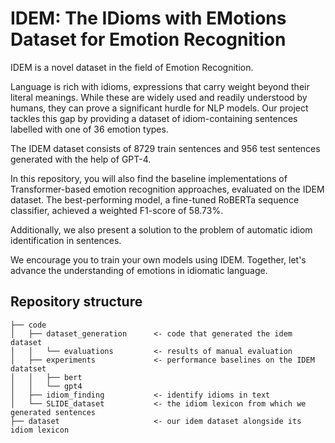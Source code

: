 # IDEM: The IDioms with EMotions Dataset for Emotion Recognition

IDEM is a novel dataset in the field of Emotion Recognition.

Language is rich with idioms, expressions that carry weight beyond their literal meanings. While these are widely used and readily understood by humans, they can prove a significant hurdle for NLP models. Our project tackles this gap by providing a dataset of idiom-containing sentences labelled with one of 36 emotion types. 

The IDEM dataset consists of 8729 train sentences and 956 test sentences generated with the help of GPT-4.

In this repository, you will also find the baseline implementations of Transformer-based emotion recognition approaches, evaluated on the IDEM dataset. The best-performing model, a fine-tuned RoBERTa sequence classifier, achieved a weighted F1-score of 58.73%.

Additionally, we also present a solution to the problem of automatic idiom identification in sentences. 

We encourage you to train your own models using IDEM. Together, let's advance the understanding of emotions in idiomatic language.


## Repository structure
```
├── code  
│   ├── dataset_generation      <- code that generated the idem dataset
│   │   └── evaluations         <- results of manual evaluation
│   ├── experiments             <- performance baselines on the IDEM datatset
│   │   ├── bert  
│   │   └── gpt4  
│   ├── idiom_finding           <- identify idioms in text
│   └── SLIDE_dataset           <- the idiom lexicon from which we generated sentences
├── dataset                     <- our idem dataset alongside its idiom lexicon
```